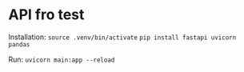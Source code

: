 # API fro test

Installation:
`source .venv/bin/activate`
`pip install fastapi uvicorn pandas`

Run:
`uvicorn main:app --reload`

